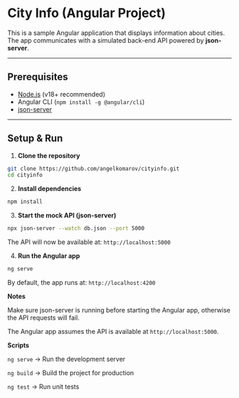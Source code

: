 # City Info (Angular Project)

This is a sample Angular application that displays information about cities.  
The app communicates with a simulated back-end API powered by **json-server**.

---

## Prerequisites
- [Node.js](https://nodejs.org/) (v18+ recommended)
- Angular CLI (`npm install -g @angular/cli`)
- [json-server](https://github.com/typicode/json-server)

---

## Setup & Run

1. **Clone the repository**
  ```bash
  git clone https://github.com/angelkomarov/cityinfo.git
  cd cityinfo
  ```
2. **Install dependencies**
  ```bash
  npm install
  ```
3. **Start the mock API (json-server)**
  ```bash
  npx json-server --watch db.json --port 5000
  ```
The API will now be available at:
`http://localhost:5000`

4. **Run the Angular app**
```bash
ng serve
```

By default, the app runs at:
`http://localhost:4200`

**Notes**

Make sure json-server is running before starting the Angular app, otherwise the API requests will fail.

The Angular app assumes the API is available at `http://localhost:5000`.

**Scripts**

`ng serve` → Run the development server

`ng build` → Build the project for production

`ng test` → Run unit tests
